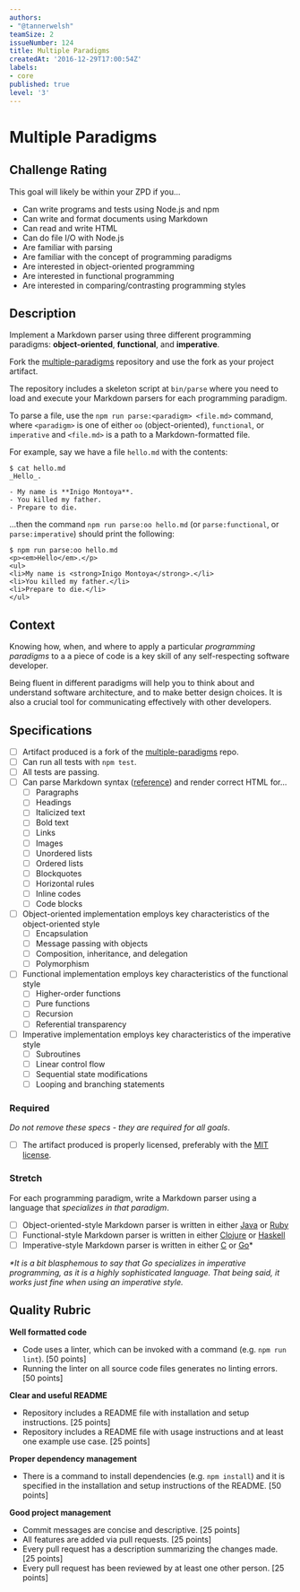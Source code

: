 ```yaml
---
authors:
- "@tannerwelsh"
teamSize: 2
issueNumber: 124
title: Multiple Paradigms
createdAt: '2016-12-29T17:00:54Z'
labels:
- core
published: true
level: '3'
---
```


# Multiple Paradigms

## Challenge Rating

This goal will likely be within your ZPD if you...

- Can write programs and tests using Node.js and npm
- Can write and format documents using Markdown
- Can read and write HTML
- Can do file I/O with Node.js
- Are familiar with parsing
- Are familiar with the concept of programming paradigms
- Are interested in object-oriented programming
- Are interested in functional programming
- Are interested in comparing/contrasting programming styles

## Description

Implement a Markdown parser using three different programming paradigms: **object-oriented**, **functional**, and **imperative**.

Fork the [multiple-paradigms][multiple-paradigms] repository and use the fork as your project artifact.

The repository includes a skeleton script at `bin/parse` where you need to load and execute your Markdown parsers for each programming paradigm.

To parse a file, use the `npm run parse:<paradigm> <file.md>` command, where `<paradigm>` is one of either `oo` (object-oriented), `functional`, or `imperative` and `<file.md>` is a path to a Markdown-formatted file.

For example, say we have a file `hello.md` with the contents:

```shell-session
$ cat hello.md
_Hello_.

- My name is **Inigo Montoya**.
- You killed my father.
- Prepare to die.
```

...then the command `npm run parse:oo hello.md` (or `parse:functional`, or `parse:imperative`) should print the following:

```shell-session
$ npm run parse:oo hello.md
<p><em>Hello</em>.</p>
<ul>
<li>My name is <strong>Inigo Montoya</strong>.</li>
<li>You killed my father.</li>
<li>Prepare to die.</li>
</ul>
```

## Context

Knowing how, when, and where to apply a particular _programming paradigms_ to a a piece of code is a key skill of any self-respecting software developer.

Being fluent in different paradigms will help you to think about and understand software architecture, and to make better design choices. It is also a crucial tool for communicating effectively with other developers.

## Specifications

- [ ] Artifact produced is a fork of the [multiple-paradigms][multiple-paradigms] repo.
- [ ] Can run all tests with `npm test`.
- [ ] All tests are passing.
- [ ] Can parse Markdown syntax ([reference](https://help.github.com/articles/basic-writing-and-formatting-syntax/)) and render correct HTML for...
  - [ ] Paragraphs
  - [ ] Headings
  - [ ] Italicized text
  - [ ] Bold text
  - [ ] Links
  - [ ] Images
  - [ ] Unordered lists
  - [ ] Ordered lists
  - [ ] Blockquotes
  - [ ] Horizontal rules
  - [ ] Inline codes
  - [ ] Code blocks
- [ ] Object-oriented implementation employs key characteristics of the object-oriented style
  - [ ] Encapsulation
  - [ ] Message passing with objects
  - [ ] Composition, inheritance, and delegation
  - [ ] Polymorphism
- [ ] Functional implementation employs key characteristics of the functional style
  - [ ] Higher-order functions
  - [ ] Pure functions
  - [ ] Recursion
  - [ ] Referential transparency
- [ ] Imperative implementation employs key characteristics of the imperative style
  - [ ] Subroutines
  - [ ] Linear control flow
  - [ ] Sequential state modifications
  - [ ] Looping and branching statements

### Required

_Do not remove these specs - they are required for all goals_.

- [ ] The artifact produced is properly licensed, preferably with the [MIT license][mit-license].

### Stretch

For each programming paradigm, write a Markdown parser using a language that _specializes in that paradigm_.

- [ ] Object-oriented-style Markdown parser is written in either [Java](https://www.java.com/en/) or [Ruby](https://www.ruby-lang.org/)
- [ ] Functional-style Markdown parser is written in either [Clojure](https://clojure.org/) or [Haskell](https://www.haskell.org/)
- [ ] Imperative-style Markdown parser is written in either [C](https://en.wikipedia.org/wiki/C_(programming_language)) or [Go](https://golang.org/)\*

_\*It is a bit blasphemous to say that Go specializes in imperative programming, as it is a highly sophisticated language. That being said, it works just fine when using an imperative style._

## Quality Rubric

**Well formatted code**
- Code uses a linter, which can be invoked with a command (e.g. `npm run lint`). [50 points]
- Running the linter on all source code files generates no linting errors. [50 points]

**Clear and useful README**
- Repository includes a README file with installation and setup instructions. [25 points]
- Repository includes a README file with usage instructions and at least one example use case. [25 points]

**Proper dependency management**
- There is a command to install dependencies (e.g. `npm install`) and it is specified in the installation and setup instructions of the README. [50 points]

**Good project management**
- Commit messages are concise and descriptive. [25 points]
- All features are added via pull requests. [25 points]
- Every pull request has a description summarizing the changes made. [25 points]
- Every pull request has been reviewed by at least one other person. [25 points]

[mit-license]: https://opensource.org/licenses/MIT
[multiple-paradigms]: https://github.com/GuildCrafts/multiple-paradigms
